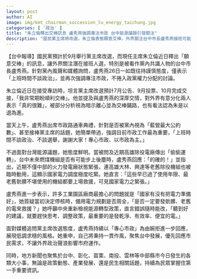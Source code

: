 ```yaml
---
layout: post
author: AI
image: img/kmt_chairman_succession_lu_energy_taichung.jpg
categories: [ '政治' ]
title: "朱立倫釋出交棒訊息 盧秀燕強調專注市政 台中能源議題引發關注"
description: "國民黨主席將改選，朱立倫表態願意交棒，外界關注台中市長盧秀燕接班可能，盧對此低調回應，強調專注市政、避談權力分配。面對台灣電力調度吃緊與高雄除役電廠再啟事件，盧秀燕直言國家電力緊張，呼籲中央重新檢討能源政策，聚焦發展乾淨、便宜且有效率的電力，同時地方政府持續回應中部民生需求，專注推動城市發展。"
---
```

【台中報導】國民黨預計於9月舉行黨主席改選，而現任主席朱立倫近日釋出「願意交棒」的訊息，讓外界關注潛在接班人選，特別是被看作黨內共識人物的台中市長盧秀燕。針對黨內風聲和媒體詢問，盧秀燕26日一如既往持謹慎態度，僅表示「上班時間不談政治」，並再次強調專注市政，不捲入政黨權力分配的討論。

朱立倫近日在接受專訪時，坦言黨主席改選預計7月公告、9月投票、10月完成交接，「我非常期盼順利交棒」。他並提及與盧秀燕的深厚交情，對外界有意分化兩人表示「真的很難」，被部分分析視為暗示離心並為交棒鋪路，也有看法認為朱是以退為進。

當天上午，盧秀燕出席市政路通車典禮，針對是否被黨內視為「藍營最大公約數」、甚至接棒黨主席的話題，她簡單帶過，強調目前市政工作最為重要，「上班時間不談政治、不談選舉，謝謝大家！專心市政、以市政為主。」

不過面對台灣能源議題，她態度鮮明。當被問及近期高雄除役電廠傳出「偷偷運轉」，台中未來燃煤機組是否有可能步上後塵時，盧秀燕回應：「的確的！」並指出，近期不僅中部的火力發電廠狀態緊張，連高雄大林、興達等老舊除役機組也被臨時動用，這顯示國家電力調度極度吃緊。她直言：「這些早已過了使用年限、最老舊骯髒不堪使用的機組都要上場救援，可見國家電力之緊張。」

盧秀燕進一步表示，許多工業園區廠商最擔心的問題就是「國家有沒有把電力準備好」，她質疑當初決定停核時，備用電力規劃是否周全，「是否一定要發骯髒、老舊的電來救援？」她呼籲中央重新檢視能源轉型政策，直言錯誤隨時能改，「聽到好的建議，就要趕快思考、調整政策，最重要的是發乾淨、有效率、便宜的電。」

面對媒體追問黨主席改選態度，盧秀燕持續以「專心市政」為由婉拒進一步回應，展現低調求穩的風格。她重申，自己將秉持一貫作風，聚焦台中發展，優先回應市民需求，不讓外界政治聲浪影響市府運作。

同時，地方新聞也聚焦於台中、彰化、苗栗、南投、雲林等中部縣市今日發生的各類大小事，無論是政策動態、產業發展、還是民生相關話題，持續為民眾掌握住第一手重要資訊。